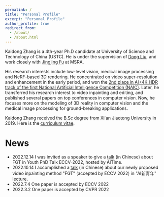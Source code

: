 ```yaml
---
permalink: /
title: "Personal Profile"
excerpt: "Personal Profile"
author_profile: true
redirect_from: 
  - /about/
  - /about.html
---
```


Kaidong Zhang is a 4th-year Ph.D candidate at University of Science and Technology of China (USTC). He is under the supervision of [Dong Liu](http://staff.ustc.edu.cn/~dongeliu/), and work closely with [Jingjing Fu](https://www.microsoft.com/en-us/research/people/jifu/) at MSRA. 

His research interests include low-level vision, medical image processing and NeRF-based 3D rendering. He concentrated on video super-resolution and enhancement in the early period, and won the [2nd place in AI+4K HDR track of the first National Artificial Intelligence Competition (NAIC)](https://sist.ustc.edu.cn/2020/0304/c5146a413984/page.htm). Later, he transferred his research interest to video inpainting and editing, and published several papers on top conferences in computer vision. Now, he focuses more on the modeling of 3D reality in computer vision and the medical image processing for ground-breaking applications. 

Kaidong Zhang received the B.Sc degree from Xi\'an Jiaotong University in 2019. Here is the [curriculum vitae](https://hitachinsk.github.io/files/kd_cv.pdf).

# News
- 2022.12.14 I was invited as a speaker to give a [talk](https://www.bilibili.com/video/BV1rP4y1D7sk/?spm_id_from=333.999.0.0&vd_source=916c0b6d462622965d6f886892e4458a) (in Chinese) about FGT in Youth PhD Talk ECCV-2022, hosted by AITime.
- 2022.10.14 I accomplished a [talk](https://course.zhidx.com/c/NDNlYWQyNmIyZjQwOTdhOWUzODM=) (in Chinese) about our newly proposed video inpainting method \"FGT\" (accepted by ECCV 2022) in \"AI新青年\" lecture.
- 2022.7.4 One paper is accepted by ECCV 2022
- 2022.3.2 One paper is accepted by CVPR 2022
